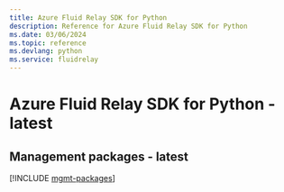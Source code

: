 ```yaml
---
title: Azure Fluid Relay SDK for Python
description: Reference for Azure Fluid Relay SDK for Python
ms.date: 03/06/2024
ms.topic: reference
ms.devlang: python
ms.service: fluidrelay
---
```

# Azure Fluid Relay SDK for Python - latest

## Management packages - latest
[!INCLUDE [mgmt-packages](fluid-relay-mgmt-index.md)]